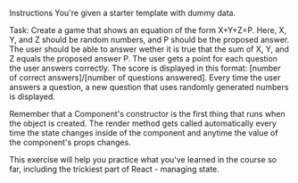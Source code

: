 Instructions
You're given a starter template with dummy data.

Task: Create a game that shows an equation of the form X+Y+Z=P. Here, X, Y, and Z should be random numbers, and P should be the proposed answer. The user should be able to answer wether it is true that the sum of X, Y, and Z equals the proposed answer P. The user gets a point for each question the user answers correctly. The score is displayed in this format: [number of correct answers]/[number of questions answered]. Every time the user answers a question, a new question that uses randomly generated numbers is displayed.

Remember that a Component's constructor is the first thing that runs when the object is created. The render method gets called automatically every time the state changes inside of the component and anytime the value of the component's props changes.

This exercise will help you practice what you've learned in the course so far, including the trickiest part of React - managing state.
